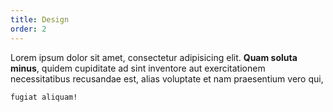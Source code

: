 ```yaml
---
title: Design
order: 2
---
```

Lorem ipsum dolor sit amet, consectetur adipisicing elit. **Quam soluta minus**, quidem cupiditate ad sint inventore aut exercitationem necessitatibus recusandae est, alias voluptate et nam praesentium vero qui, 

`fugiat aliquam!`